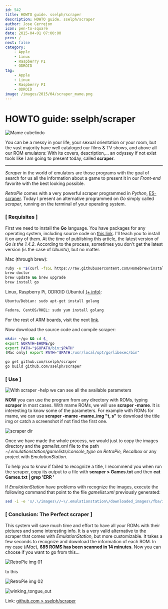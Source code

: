 ```yaml
---
id: 542
title: HOWTO guide. sselph/scraper
description: HOWTO guide. sselph/scraper
author: Jose Cerrejon
icon: pen-to-square
date: 2015-04-01 07:00:00
prev: /
next: false
category:
    - Apple
    - Linux
    - Raspberry PI
    - ODROID
tag:
    - Apple
    - Linux
    - Raspberry PI
    - ODROID
image: /images/2015/04/scraper_mame.png
---
```


# HOWTO guide: sselph/scraper

![Mame cubelindo](/images/2015/04/scraper_mame.png)

You can be a messy in your life, your sexual orientation or your room, but the vast majority have well cataloged our films & TV shows, and above all our ROM emulators: With its covers, description,... an odyssey if not exist tools like I am going to present today, called **scraper**.

---

_Scraper_ in the world of emulators are those programs with the goal of search for us all the information about a game to present it in our _Front-end_ favorite with the best looking possible.

_RetroPie_ comes with a very powerful scraper programmed in _Python_, [ES-scraper](https://github.com/petrockblog/RetroPie-Setup/wiki/ES-scraper). Today I present an alternative programmed on _Go_ simply called _scraper_, running on the terminal of your operating system.

### [ Requisites ]

First we need to install the **Go** language. You have packages for any operating system, including source code on [this link](https://golang.org/dl/). I'll teach you to install it on any of them. At the time of publishing this article, the latest version of _Go is the 1.4.2_.
According to the process, sometimes you don't get the latest version (is the case of _Ubuntu_), but no matter.

Mac (through brew):

```bash
ruby -e "$(curl -fsSL https://raw.githubusercontent.com/Homebrew/install/master/install)"
brew doctor
brew update && brew upgrade
brew install go
```

Linux, Raspberry Pi, ODROID (Ubuntu) [(+ info)](https://ask.xmodulo.com/install-go-language-linux.html):

```bash
Ubuntu/Debian: sudo apt-get install golang

Fedora, CentOS/RHEL: sudo yum install golang
```

For the rest of ARM boards, visit the next [link](https://dave.cheney.net/unofficial-arm-tarballs).

Now download the source code and compile scraper:

```bash
mkdir ~/go && cd $_
export GOPATH=$HOME/go
export PATH="$GOPATH/bin:$PATH"
(Mac only) export PATH="$PATH:/usr/local/opt/go/libexec/bin"

go get github.com/sselph/scraper
go build github.com/sselph/scraper
```

### [ Use ]

![With scraper -help we can see all the available parameters](/images/2015/04/scraper_help.png "With scraper -help we can see all the available parameters")

**NOW** you can use the program from any directory with ROMs, typing **scraper** in most cases. With mame ROMs, we will use **scraper -mame**. It is interesting to know some of the parameters. For example with ROMs for mame, we can use **scraper -mame -mame_img "t, s"** to download the title img or catch a screenshot if not find the first one.

![scraper dir](/images/2015/04/scraper_dir.png)

Once we have made the whole process, we would just to copy the images directory and the _gamelist.xml_ file to the path _~/.emulationstation/gamelists/console_type_ on _RetroPie, Recalbox_ or any project with _EmulationStation_.

To help you to know if failed to recognize a title, I recommend you when run the scraper, copy its output to a file with **scraper > Games.txt** and then **cat Games.txt | grep 'ERR '**

If _EmulationStation_ have problems with recognize the images, execute the following command that point to the file _gamelist.xml_ previously generated:

```bash
sed -i -e 's/.\/images\//~\/.emulationstation\/downloaded_images\/fba/ig' /path/to/gamelist.xml
```

### [ Conclusion: The Perfect scraper ]

This system will save much time and effort to have all your ROMs with their pictures and some interesting info. It is a very valid alternative to the scraper that comes with _EmulationStation_, but more customizable. It takes a few seconds to recognize and download the information of each ROM. In my case (_iMac_), **685 ROMS has been scanned in 14 minutes**. Now you can choose if you want to go from this...

![RetroPie img 01](/images/2015/04/retropie_01.jpg)

to this

![RetroPie img 02](/images/2015/04/retropie_02.jpg)

![winking_tongue_out](/css/sm/winking_tongue_out.png)

Link: [github.com > sselph/scraper](https://github.com/sselph/scraper)
